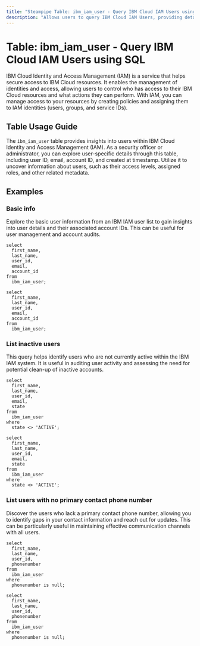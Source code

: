 ```yaml
---
title: "Steampipe Table: ibm_iam_user - Query IBM Cloud IAM Users using SQL"
description: "Allows users to query IBM Cloud IAM Users, providing details such as user ID, email, account ID, and created at timestamp."
---
```


# Table: ibm_iam_user - Query IBM Cloud IAM Users using SQL

IBM Cloud Identity and Access Management (IAM) is a service that helps secure access to IBM Cloud resources. It enables the management of identities and access, allowing users to control who has access to their IBM Cloud resources and what actions they can perform. With IAM, you can manage access to your resources by creating policies and assigning them to IAM identities (users, groups, and service IDs).

## Table Usage Guide

The `ibm_iam_user` table provides insights into users within IBM Cloud Identity and Access Management (IAM). As a security officer or administrator, you can explore user-specific details through this table, including user ID, email, account ID, and created at timestamp. Utilize it to uncover information about users, such as their access levels, assigned roles, and other related metadata.

## Examples

### Basic info
Explore the basic user information from an IBM IAM user list to gain insights into user details and their associated account IDs. This can be useful for user management and account audits.

```sql+postgres
select
  first_name,
  last_name,
  user_id,
  email,
  account_id
from
  ibm_iam_user;
```

```sql+sqlite
select
  first_name,
  last_name,
  user_id,
  email,
  account_id
from
  ibm_iam_user;
```

### List inactive users
This query helps identify users who are not currently active within the IBM IAM system. It is useful in auditing user activity and assessing the need for potential clean-up of inactive accounts.

```sql+postgres
select
  first_name,
  last_name,
  user_id,
  email,
  state
from
  ibm_iam_user
where
  state <> 'ACTIVE';
```

```sql+sqlite
select
  first_name,
  last_name,
  user_id,
  email,
  state
from
  ibm_iam_user
where
  state <> 'ACTIVE';
```

### List users with no primary contact phone number
Discover the users who lack a primary contact phone number, allowing you to identify gaps in your contact information and reach out for updates. This can be particularly useful in maintaining effective communication channels with all users.

```sql+postgres
select
  first_name,
  last_name,
  user_id,
  phonenumber
from
  ibm_iam_user
where
  phonenumber is null;
```

```sql+sqlite
select
  first_name,
  last_name,
  user_id,
  phonenumber
from
  ibm_iam_user
where
  phonenumber is null;
```